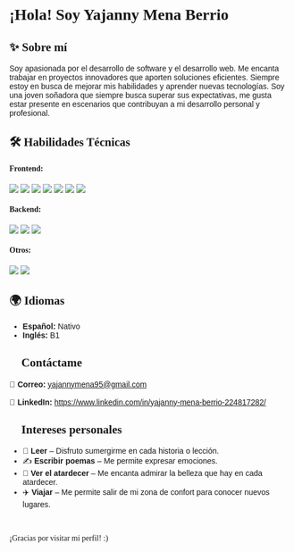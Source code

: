 <h1 style="font-family: 'Didot', serif; font-weight: bold;">¡Hola! Soy Yajanny Mena Berrio</h1>


<h2 style="font-family: 'Didot', serif;">✨ Sobre mí</h2>
<p style="font-family: 'Arial', sans-serif;">
Soy apasionada por el desarrollo de software y el desarrollo web. Me encanta trabajar en proyectos innovadores que aporten soluciones eficientes. 
Siempre estoy en busca de mejorar mis habilidades y aprender nuevas tecnologías. Soy una joven soñadora que siempre busca superar sus expectativas,  me gusta estar presente en escenarios que contribuyan a mi desarrollo personal y profesional.

 

</p>



<h2 style="font-family: 'Didot', serif;">🛠️ Habilidades Técnicas</h2>

<h4 style="font-family: 'Didot', serif;">Frontend:</h4>
<p>
  <img src="https://img.shields.io/badge/HTML5-%23E34F26.svg?style=for-the-badge&logo=html5&logoColor=white"/>
  <img src="https://img.shields.io/badge/CSS3-%231572B6.svg?style=for-the-badge&logo=css3&logoColor=white"/>
  <img src="https://img.shields.io/badge/React-%2361DAFB.svg?style=for-the-badge&logo=react&logoColor=black"/>
  <img src="https://img.shields.io/badge/JavaScript-%23F7DF1E.svg?style=for-the-badge&logo=javascript&logoColor=black"/>
  <img src="https://img.shields.io/badge/Python-%233776AB.svg?style=for-the-badge&logo=python&logoColor=white"/>
  <img src="https://img.shields.io/badge/TailwindCSS-%2338B2AC.svg?style=for-the-badge&logo=tailwind-css&logoColor=white"/>
  <img src="https://img.shields.io/badge/Bootstrap-%23563D7C.svg?style=for-the-badge&logo=bootstrap&logoColor=white"/>

</p>

<h4 style="font-family: 'Didot', serif;">Backend:</h4>
<p>
  <img src="https://img.shields.io/badge/SQL-%2300758F.svg?style=for-the-badge&logo=mysql&logoColor=white"/>
  <img src="https://img.shields.io/badge/Oracle-F80000.svg?style=for-the-badge&logo=oracle&logoColor=white"/>
  <img src="https://img.shields.io/badge/PHP-%23777BB4.svg?style=for-the-badge&logo=php&logoColor=white"/>

</p>


<h4 style="font-family: 'Didot', serif;">Otros:</h4>
<p>
  <img src="https://img.shields.io/badge/Git-%23F05032.svg?style=for-the-badge&logo=git&logoColor=white"/>
  <img src="https://img.shields.io/badge/GitHub-%23121011.svg?style=for-the-badge&logo=github&logoColor=white"/>
</p>



<h2 style="font-family: 'Didot', serif;">🌍 Idiomas</h2>
<ul style="font-family: 'Arial', sans-serif;">
  <li> <strong>Español:</strong> Nativo</li>
  <li> <strong>Inglés:</strong> B1</li>
</ul>


<h2 style="font-family: 'Didot', serif;">📩 Contáctame</h2>
<p style="font-family: 'Arial', sans-serif;">
  📧 <strong>Correo:</strong> <a href="mailto:tuemail@example.com">yajannymena95@gmail.com</a> <br><br>
  🔗 <strong>LinkedIn:</strong> <a href="https://www.linkedin.com/in/tuusuario" target="_blank">https://www.linkedin.com/in/yajanny-mena-berrio-224817282/</a>
</p>


<h2 style="font-family: 'Didot', serif;">🎨 Intereses personales</h2>
<ul style="font-family: 'Arial', sans-serif;">
  <li>📖 <b>Leer</b> – Disfruto sumergirme en cada historia o lección.</li>
  <li>✍️ <b>Escribir poemas</b> – Me permite expresar emociones.</li>
  <li>🌅 <b>Ver el atardecer</b> – Me encanta admirar la belleza que hay en cada atardecer.</li>
  <li>✈️ <b>Viajar</b> – Me permite salir de mi zona de confort para conocer nuevos lugares.</li>
</ul>


<br>
<p style="font-family: 'Didot', serif;"> ¡Gracias por visitar mi perfil! :)</p>
